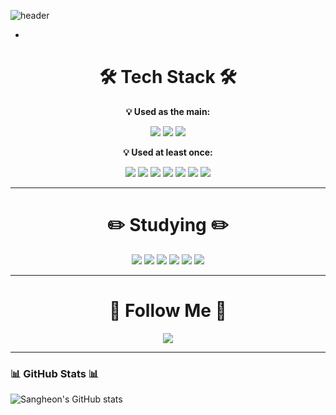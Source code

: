 ![header](https://capsule-render.vercel.app/api?type=waving&color=gradient&height=200&section=header&text=Welcome%20to%20my%20Github%20%F0%9F%A4%97)

-
<div align="center">
  <h1><b>🛠️ Tech Stack 🛠️</b></h1>
</div>

<p align="center">
  <b>💡 Used as the main:</b>
</p>

<p align="center">
  <img src="https://img.shields.io/badge/Java-007396?style=flat-square&logo=java&logoColor=white"/>
  <img src="https://img.shields.io/badge/Spring-6DB33F?style=flat-square&logo=spring&logoColor=white"/>
  <img src="https://img.shields.io/badge/SpringBoot-6DB33F?style=flat-square&logo=SpringBoot&logoColor=white"/>
</p>

<p align="center">
  <b>💡 Used at least once:</b>
</p>

<p align="center">
  <img src="https://img.shields.io/badge/JavaScript-F7DF1E?style=flat-square&logo=javascript&logoColor=black"/>
  <img src="https://img.shields.io/badge/HTML-E34F26?style=flat-square&logo=html5&logoColor=white"/>
  <img src="https://img.shields.io/badge/CSS-1572B6?style=flat-square&logo=css3&logoColor=white"/>
  <img src="https://img.shields.io/badge/Python-3766AB?style=flat-square&logo=Python&logoColor=white"/>
  <img src="https://img.shields.io/badge/Flutter-02569B?style=flat-square&logo=flutter&logoColor=white"/>
  <img src="https://img.shields.io/badge/C-A8B9CC?style=flat-square&logo=c&logoColor=white"/>
  <img src="https://img.shields.io/badge/C%2B%2B-00599C?style=flat-square&logo=cplusplus&logoColor=white"/>
</p>

---

<h1 style="text-align:center; border: none;"><b>✏️ Studying ✏️</b></h1>

<p align="center">
  <img src="https://img.shields.io/badge/Postgresql-4169E1?style=flat-square&logo=Postgresql&logoColor=white"/>
  <img src="https://img.shields.io/badge/Redis-DC382D?style=flat-square&logo=Redis&logoColor=white"/>
  <img src="https://img.shields.io/badge/SpringSecurity-6DB33F?style=flat-square&logo=springsecurity&logoColor=white"/>
  <img src="https://img.shields.io/badge/Kotlin-7F52FF?style=flat-square&logo=Kotlin&logoColor=white"/>
  <img src="https://img.shields.io/badge/AWS-232F3E?style=flat-square&logo=amazonwebservices&logoColor=white"/>
  <img src="https://img.shields.io/badge/Docker-2496ED?style=flat-square&logo=Docker&logoColor=white"/>
</p>

---

<h1 style="text-align:center; border: none;"><b>🌈 Follow Me 🌈</b></h1>

<p align="center">
  <a href="mailto:ryrymel35@gmail.com">
    <img src="https://img.shields.io/badge/Gmail-d14836?style=flat-square&logo=Gmail&logoColor=white"/>
  </a>
</p>

---

### 📊 GitHub Stats 📊

![Sangheon's GitHub stats](https://github-readme-stats.vercel.app/api?username=groth1percent&show_icons=true&theme=transparent)

